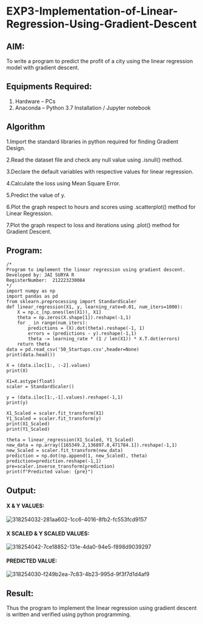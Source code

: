 # EXP3-Implementation-of-Linear-Regression-Using-Gradient-Descent

## AIM:
To write a program to predict the profit of a city using the linear regression model with gradient descent.

## Equipments Required:
1. Hardware – PCs
2. Anaconda – Python 3.7 Installation / Jupyter notebook

## Algorithm
1.Import the standard libraries in python required for finding Gradient Design.

2.Read the dataset file and check any null value using .isnull() method.

3.Declare the default variables with respective values for linear regression. 

4.Calculate the loss using Mean Square Error.

5.Predict the value of y. 

6.Plot the graph respect to hours and scores using .scatterplot() method for Linear Regression.

7.Plot the graph respect to loss and iterations using .plot() method for Gradient Descent.


## Program:
```
/*
Program to implement the linear regression using gradient descent.
Developed by: JAI SURYA R
RegisterNumber:  212223230084
*/
import numpy as np
import pandas as pd
from sklearn.preprocessing import StandardScaler
def linear_regression(X1, y, learning_rate=0.01, num_iters=1000):
    X = np.c_[np.ones(len(X1)), X1]
    theta = np.zeros(X.shape[1]).reshape(-1,1)
    for _ in range(num_iters):
        predictions = (X).dot(theta).reshape(-1, 1)
        errors = (predictions - y).reshape(-1,1)
        theta -= learning_rate * (1 / len(X1)) * X.T.dot(errors)
    return theta
data = pd.read_csv('50_Startups.csv',header=None) 
print(data.head())

X = (data.iloc[1:, :-2].values)
print(X)

X1=X.astype(float)
scaler = StandardScaler()

y = (data.iloc[1:,-1].values).reshape(-1,1)
print(y)

X1_Scaled = scaler.fit_transform(X1)
Y1_Scaled = scaler.fit_transform(y)
print(X1_Scaled)
print(Y1_Scaled)

theta = linear_regression(X1_Scaled, Y1_Scaled)
new_data = np.array([165349.2,136897.8,471784.1]).reshape(-1,1)
new_Scaled = scaler.fit_transform(new_data)
prediction = np.dot(np.append(1, new_Scaled), theta)
prediction=prediction.reshape(-1,1)
pre=scaler.inverse_transform(prediction)
print(f"Predicted value: {pre}")
```

## Output:

#### X & Y VALUES:

![318254032-281aa602-1cc6-4016-8fb2-fc553fcd9157](https://github.com/Jai-1801/Implementation-of-Linear-Regression-Using-Gradient-Descent/assets/139335300/5a20ffcf-5ca5-46dd-9a83-7ae3be8310bc)

#### X SCALED & Y SCALED VALUES:

![318254042-7ce18852-131e-4da0-94e5-f898d9039297](https://github.com/Jai-1801/Implementation-of-Linear-Regression-Using-Gradient-Descent/assets/139335300/f662c4ba-42a4-4c87-88dc-276d966d7ec2)

#### PREDICTED VALUE:

![318254030-f249b2ea-7c83-4b23-995d-9f3f7d1d4af9](https://github.com/Jai-1801/Implementation-of-Linear-Regression-Using-Gradient-Descent/assets/139335300/fa38648f-1a96-4882-9094-052f3291f1d0)


## Result:
Thus the program to implement the linear regression using gradient descent is written and verified using python programming.
